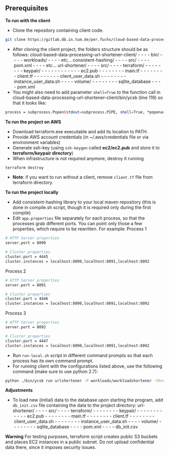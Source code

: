 Prerequisites
-------------
**To run with the client**
* Clone the repository containing client code.
```sh
git clone https://gitlab.db.in.tum.de/per.fuchs/cloud-based-data-processing-url-shortener-client.git
```
* After cloning the client project, the folders structure should be as follows:
	cloud-based-data-processing-url-shortener-client/
    -&nbsp;-&nbsp;-&nbsp;-&nbsp;bin/
	-&nbsp;-&nbsp;-&nbsp;-&nbsp;workloads/
	-&nbsp;-&nbsp;-&nbsp;-&nbsp;etc...
	consistent-hashing/
	-&nbsp;-&nbsp;-&nbsp;-&nbsp;src/
	-&nbsp;-&nbsp;-&nbsp;-&nbsp;pom.xml
	-&nbsp;-&nbsp;-&nbsp;-&nbsp;etc...
	url-shortener/
	-&nbsp;-&nbsp;-&nbsp;-&nbsp;src/
	-&nbsp;-&nbsp;-&nbsp;-&nbsp;terraform/
	-&nbsp;-&nbsp;-&nbsp;-&nbsp;-&nbsp;-&nbsp;-&nbsp;-&nbsp;keypair/
	-&nbsp;-&nbsp;-&nbsp;-&nbsp;-&nbsp;-&nbsp;-&nbsp;-&nbsp;-&nbsp;-&nbsp;-&nbsp;-&nbsp;ec2.pub
	-&nbsp;-&nbsp;-&nbsp;-&nbsp;-&nbsp;-&nbsp;-&nbsp;-&nbsp;main.tf
	-&nbsp;-&nbsp;-&nbsp;-&nbsp;-&nbsp;-&nbsp;-&nbsp;-&nbsp;client.tf
	-&nbsp;-&nbsp;-&nbsp;-&nbsp;-&nbsp;-&nbsp;-&nbsp;-&nbsp;client_user_data.sh
	-&nbsp;-&nbsp;-&nbsp;-&nbsp;-&nbsp;-&nbsp;-&nbsp;-&nbsp;instance_user_data.sh
	-&nbsp;-&nbsp;-&nbsp;-&nbsp;volume/
	-&nbsp;-&nbsp;-&nbsp;-&nbsp;-&nbsp;-&nbsp;-&nbsp;-&nbsp;sqlite_database
	-&nbsp;-&nbsp;-&nbsp;-&nbsp;pom.xml
* You might also need to add parameter `shell=True` to the function call in cloud-based-data-processing-url-shortener-client/bin/ycsb (line 119) so that it looks like:
```sh
process = subprocess.Popen(stdout=subprocess.PIPE, shell=True, *popenargs, **kwargs)
```

**To run the project on AWS**
* Download terraform.exe executable and add its location to PATH.
* Provide AWS account credentials (in ~/.aws/credentials file or via environment variables)
* Generate ssh-key (using `ssh-keygen` called **ec2/ec2.pub** and store it to **terraform/keypair directory**)
* When infrastructure is not required anymore, destroy it running
```sh
terraform destroy
```
* **Note**: if you want to run without a client, remove `client.tf` file from terraform directory.

**To run the project locally**
* Add consistent-hashing library to your local maven repository (this is done in compile.sh script, though it is required only during the first compile)
* Edit `app.properties` file separately for each process, so that the processes grab different ports. You can point only those a few properties, which require to be rewritten. For example:
Process 1
```sh
# HTTP Server properties
server.port = 8090

# Cluster properties
cluster.port = 4445
cluster.instances = localhost:8090,localhost:8091,localhost:8092
```

Process 2
```sh
# HTTP Server properties
server.port = 8091

# Cluster properties
cluster.port = 4446
cluster.instances = localhost:8090,localhost:8091,localhost:8092
```

Process 3
```sh
# HTTP Server properties
server.port = 8092

# Cluster properties
cluster.port = 4447
cluster.instances = localhost:8090,localhost:8091,localhost:8092
```
* Run `run-local.sh` script in different command prompts so that each process has its own command prompt.
* For running client with the configurations listed above, use the following command (make sure to use python 2.7):
```sh
python ./bin/ycsb run urlshortener -P workloads/workloadshortener -threads 3 -p servers=http://localhost:8090/,http://localhost:8091/,http://localhost:8092/
```

**Adjustments**
* To load new (initial) data to the database upon starting the program, add `db_init.csv` file containing the data to the project directory:
    url-shortener/
	-&nbsp;-&nbsp;-&nbsp;-&nbsp;src/
	-&nbsp;-&nbsp;-&nbsp;-&nbsp;terraform/
	-&nbsp;-&nbsp;-&nbsp;-&nbsp;-&nbsp;-&nbsp;-&nbsp;-&nbsp;keypair/
	-&nbsp;-&nbsp;-&nbsp;-&nbsp;-&nbsp;-&nbsp;-&nbsp;-&nbsp;-&nbsp;-&nbsp;-&nbsp;-&nbsp;ec2.pub
	-&nbsp;-&nbsp;-&nbsp;-&nbsp;-&nbsp;-&nbsp;-&nbsp;-&nbsp;main.tf
	-&nbsp;-&nbsp;-&nbsp;-&nbsp;-&nbsp;-&nbsp;-&nbsp;-&nbsp;client.tf
	-&nbsp;-&nbsp;-&nbsp;-&nbsp;-&nbsp;-&nbsp;-&nbsp;-&nbsp;client_user_data.sh
	-&nbsp;-&nbsp;-&nbsp;-&nbsp;-&nbsp;-&nbsp;-&nbsp;-&nbsp;instance_user_data.sh
	-&nbsp;-&nbsp;-&nbsp;-&nbsp;volume/
	-&nbsp;-&nbsp;-&nbsp;-&nbsp;-&nbsp;-&nbsp;-&nbsp;-&nbsp;sqlite_database
	-&nbsp;-&nbsp;-&nbsp;-&nbsp;pom.xml
    -&nbsp;-&nbsp;-&nbsp;-&nbsp;db_init.csv

**Warning**
For testing purposes, terraform script creates public S3 buckets and places EC2 instances in a public subnet. Do not upload confidential data there, since it imposes security issues.